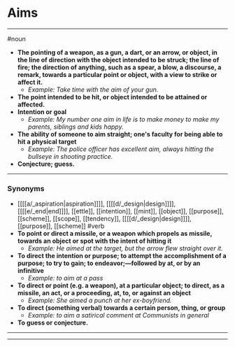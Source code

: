 # Aims
---
#noun
- **The pointing of a weapon, as a gun, a dart, or an arrow, or object, in the line of direction with the object intended to be struck; the line of fire; the direction of anything, such as a spear, a blow, a discourse, a remark, towards a particular point or object, with a view to strike or affect it.**
	- _Example: Take time with the aim of your gun._
- **The point intended to be hit, or object intended to be attained or affected.**
- **Intention or goal**
	- _Example: My number one aim in life is to make money to make my parents, siblings and kids happy._
- **The ability of someone to aim straight; one's faculty for being able to hit a physical target**
	- _Example: The police officer has excellent aim, always hitting the bullseye in shooting practice._
- **Conjecture; guess.**
---
### Synonyms
- [[[[a/_aspiration|aspiration]]]], [[[[d/_design|design]]]], [[[[e/_end|end]]]], [[ettle]], [[intention]], [[mint]], [[object]], [[purpose]], [[scheme]], [[scope]], [[tendency]], [[[[d/_design|design]]]], [[purpose]], [[scheme]]
#verb
- **To point or direct a missile, or a weapon which propels as missile, towards an object or spot with the intent of hitting it**
	- _Example: He aimed at the target, but the arrow flew straight over it._
- **To direct the intention or purpose; to attempt the accomplishment of a purpose; to try to gain; to endeavor;—followed by at, or by an infinitive**
	- _Example: to aim at a pass_
- **To direct or point (e.g. a weapon), at a particular object; to direct, as a missile, an act, or a proceeding, at, to, or against an object**
	- _Example: She aimed a punch at her ex-boyfriend._
- **To direct (something verbal) towards a certain person, thing, or group**
	- _Example: to aim a satirical comment at Communists in general_
- **To guess or conjecture.**
---
---
